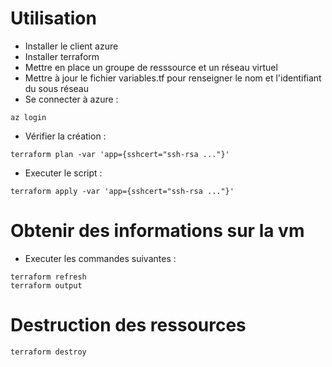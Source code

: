 Utilisation 
===========
* Installer le client azure
* Installer terraform
* Mettre en place un groupe de resssource et un réseau virtuel
* Mettre à jour le fichier variables.tf pour renseigner le nom et l'identifiant du sous réseau
* Se connecter à azure : 
```
az login
```
* Vérifier la création :
```
terraform plan -var 'app={sshcert="ssh-rsa ..."}'
```
* Executer le script : 
```
terraform apply -var 'app={sshcert="ssh-rsa ..."}'
```

Obtenir des informations sur la vm
===
* Executer les commandes suivantes : 
```
terraform refresh
terraform output
```

Destruction des ressources
==============
```
terraform destroy
```






